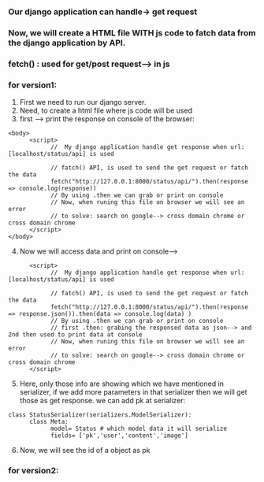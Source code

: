 ### Our django application can handle-> get request
### Now, we will create a HTML file WITH js code to fatch data from the django application by API.

### fetch() : used for get/post request--> in js

### for version1: 
1. First we need to run our django server.
2. Need, to create a html file where js code will be used
3. first --> print the response on console of the browser:
```
<body>
      <script>
            //  My django application handle get response when url: [localhost/status/api] is used 

            // fatch() API, is used to send the get request or fatch the data 
            fetch("http://127.0.0.1:8000/status/api/").then(response => console.log(response))
            // By using .then we can grab or print on console
            // Now, when runing this file on browser we will see an error 
            // to solve: search on google--> cross domain chrome or cross domain chrome
      </script>
</body>
```
4. Now we will access data and print on console-->
```
      <script>
            //  My django application handle get response when url: [localhost/status/api] is used 

            // fatch() API, is used to send the get request or fatch the data 
            fetch("http://127.0.0.1:8000/status/api/").then(response => response.json()).then(data => console.log(data) )
            // By using .then we can grab or print on console
            // first .then: grabing the responsed data as json--> and 2nd then used to print data at console
            // Now, when runing this file on browser we will see an error 
            // to solve: search on google--> cross domain chrome or cross domain chrome
      </script>
```
5. Here, only those info are showing which we have mentioned in serializer, if we add more parameters in that serializer then we will get those as get response. we can add pk at serializer:
```
class StatusSerializer(serializers.ModelSerializer):
      class Meta:
            model= Status # which model data it will serialize
            fields= ['pk','user','content','image'] 
```
6. Now, we will see the id of a object as pk

### for version2: 